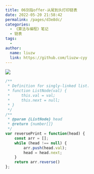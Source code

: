 ```yaml
---
title: 06剑指offer-从尾到头打印链表
date: 2022-05-20 21:58:42
permalink: /pages/d3e8dc/
categories:
  - 《算法与编程》笔记
  - 链表
tags:
  -
author:
  name: liuzw
  link: https://github.com/liuzw-cyy
---
```

![](https://cdn.jsdelivr.net/gh/liuzw-cyy/images/img/20220401130103.png)

```js
/**
 * Definition for singly-linked list.
 * function ListNode(val) {
 *     this.val = val;
 *     this.next = null;
 * }
 */
/**
 * @param {ListNode} head
 * @return {number[]}
 */
var reversePrint = function(head) {
    const arr = [];
    while (head !== null) {
        arr.push(head.val);
        head = head.next;
    }
    return arr.reverse()
};
```
